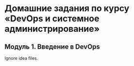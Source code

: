 # Домашние задания по курсу «DevOps и системное администрирование»
## Модуль 1. Введение в DevOps
Ignore idea files.
